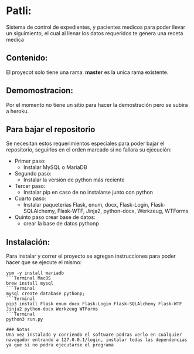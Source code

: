 # Patli:
Sistema de control de expedientes, y pacientes medicos para poder llevar un siguimiento, el cual al llenar los datos requeridos te genera una receta medica

## Contenido:
El proyecot solo tiene una rama: **master** es la unica rama existente.

## Demomostracion:
Por el momento no tiene un sitio para hacer la demostración pero se subira a heroku.

## Para bajar el repositorio
Se necesitan estos requerimientos especiales para poder bajar el repositorio, seguirlos en el orden marcado si no fallara su ejecución:
* Primer paso:
    * Instalar MySQL o MariaDB
* Segundo paso: 
    * Instalar la versión de python más reciente
* Tercer paso:
    * Instalar pip en caso de no instalarse junto con python
* Cuarto paso:
    * Instalar paqueterias Flask, enum, docx, Flask-Login, Flask-SQLAlchemy, Flask-WTF, Jinja2, python-docx, Werkzeug, WTForms
* Quinto paso crear base de datos:
    * crear la base de datos pythonp

## Instalación:
Para instalar y correr el proyecto se agregan instrucciones para poder hacer que se ejecute el mismo:
```Terminal Linux
yum -y install mariadb 
```Terminal MacOS
brew install mysql
```Terminal
mysql create database pythonp;
```Terminal
pip3 install Flask enum docx Flask-Login Flask-SQLAlchemy Flask-WTF Jinja2 python-docx Werkzeug WTForms
```Terminal 
python3 run.py

### Notas
Una vez instalado y corriendo el software podras verlo en cualquier navegador entrando a 127.0.0.1/login, instalar todas las dependencias ya que si no podra ejecutarse el programa